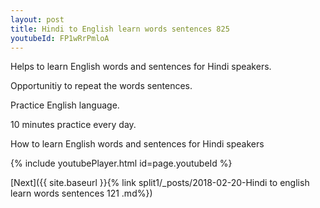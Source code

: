 ```yaml
---
layout: post
title: Hindi to English learn words sentences 825 
youtubeId: FP1wRrPmloA
---
```

 
 
Helps to learn English words and sentences for Hindi speakers.

Opportunitiy to repeat the words sentences. 

Practice English language. 
 
10 minutes practice every day. 
 
How to learn English words and sentences for Hindi speakers 
 
{% include youtubePlayer.html id=page.youtubeId %}
 
 
[Next]({{ site.baseurl }}{% link  split1/_posts/2018-02-20-Hindi to english learn words sentences 121 .md%})
 
